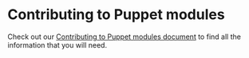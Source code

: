 # Contributing to Puppet modules

Check out our [Contributing to Puppet modules document](https://www.puppet.com/docs/puppet/latest/contributing) to find all the information that you will need.
